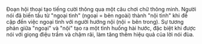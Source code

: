 Đoạn hội thoại tạo tiếng cười thông qua một câu chơi chữ thông minh. Người nói đã biến tấu từ "ngoại tình" (ngoại = bên ngoài) thành "nội tình" khi đề cập đến việc ngoại tình với người hướng nội (nội = bên trong). Sự tương phản giữa "ngoại" và "nội" tạo ra một tình huống hài hước, đặc biệt khi được nói với giọng điệu trầm và chậm rãi, làm tăng thêm hiệu quả của lời nói đùa.
